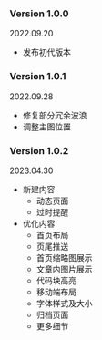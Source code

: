 ### Version 1.0.0
2022.09.20

- 发布初代版本

### Version 1.0.1
2022.09.28

- 修复部分冗余波浪
- 调整主图位置

### Version 1.0.2
2023.04.30

- 新建内容
  - 动态页面
  - 过时提醒
- 优化内容
  - 首页布局
  - 页尾推送
  - 首页缩略图展示
  - 文章内图片展示
  - 代码块高亮
  - 移动端布局
  - 字体样式及大小
  - 归档页面
  - 更多细节
